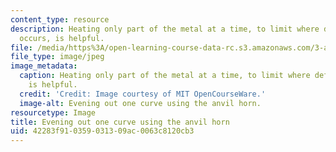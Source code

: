 ```yaml
---
content_type: resource
description: Heating only part of the metal at a time, to limit where deformation
  occurs, is helpful.
file: /media/https%3A/open-learning-course-data-rc.s3.amazonaws.com/3-a04-modern-blacksmithing-and-physical-metallurgy-fall-2008/42283f910359031309ac0063c8120cb3_128.jpg
file_type: image/jpeg
image_metadata:
  caption: Heating only part of the metal at a time, to limit where deformation occurs,
    is helpful.
  credit: 'Credit: Image courtesy of MIT OpenCourseWare.'
  image-alt: Evening out one curve using the anvil horn.
resourcetype: Image
title: Evening out one curve using the anvil horn
uid: 42283f91-0359-0313-09ac-0063c8120cb3
---
```

